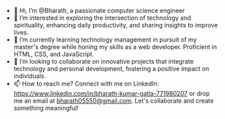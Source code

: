 - 👋 Hi, I’m @Bharath, a passionate computer science engineer
- 👀 I’m interested in exploring the intersection of technology and spirituality, enhancing daily productivity, and sharing insights to improve lives.
- 🌱 I’m currently learning technology management in pursuit of my master's degree while honing my skills as a web developer. Proficient in HTML, CSS, and JavaScript.
- 💞️ I’m looking to collaborate on innovative projects that integrate technology and personal development, fostering a positive impact on individuals.
- 📫 How to reach me? Connect with me on LinkedIn: https://www.linkedin.com/in/bharath-kumar-gatla-771980207 or drop me an email at bharath05550@gmail.com. Let's collaborate and create something meaningful!

<!---
Bharath05550/Bharath05550 is a ✨ special ✨ repository because its `README.md` (this file) appears on your GitHub profile.
You can click the Preview link to take a look at your changes.
--->
